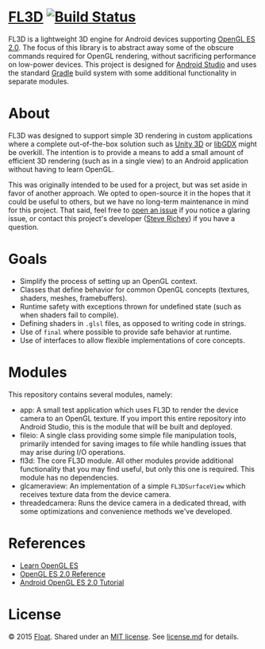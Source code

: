 # [FL3D](https://github.com/floatlearning/fl3d) [![Build Status](https://travis-ci.org/floatlearning/fl3d.svg?branch=master)](https://travis-ci.org/floatlearning/fl3d)

FL3D is a lightweight 3D engine for Android devices supporting [OpenGL ES 2.0](https://www.khronos.org/opengles/2_X/). The focus of this library is to abstract away some of the obscure commands required for OpenGL rendering, without sacrificing performance on low-power devices. This project is designed for [Android Studio](http://developer.android.com/tools/studio/index.html) and uses the standard [Gradle](http://gradle.org/) build system with some additional functionality in separate modules.

# About

FL3D was designed to support simple 3D rendering in custom applications where a complete out-of-the-box solution such as [Unity 3D](http://unity3d.com/) or [libGDX](https://github.com/libgdx/libgdx) might be overkill. The intention is to provide a means to add a small amount of efficient 3D rendering (such as in a single view) to an Android application without having to learn OpenGL.

This was originally intended to be used for a project, but was set aside in favor of another approach. We opted to open-source it in the hopes that it could be useful to others, but we have no long-term maintenance in mind for this project. That said, feel free to [open an issue](/../../issues/) if you notice a glaring issue, or contact this project's developer ([Steve Richey](https://github.com/steverichey)) if you have a question.

# Goals

* Simplify the process of setting up an OpenGL context.
* Classes that define behavior for common OpenGL concepts (textures, shaders, meshes, framebuffers).
* Runtime safety with exceptions thrown for undefined state (such as when shaders fail to compile).
* Defining shaders in `.glsl` files, as opposed to writing code in strings.
* Use of `final` where possible to provide safe behavior at runtime.
* Use of interfaces to allow flexible implementations of core concepts.

# Modules

This repository contains several modules, namely:

* app: A small test application which uses FL3D to render the device camera to an OpenGL texture. If you import this entire repository into Android Studio, this is the module that will be built and deployed.
* fileio: A single class providing some simple file manipulation tools, primarily intended for saving images to file while handling issues that may arise during I/O operations.
* fl3d: The core FL3D module. All other modules provide additional functionality that you may find useful, but only this one is required. This module has no dependencies.
* glcameraview: An implementation of a simple `FL3DSurfaceView` which receives texture data from the device camera.
* threadedcamera: Runs the device camera in a dedicated thread, with some optimizations and convenience methods we've developed.

# References

* [Learn OpenGL ES](http://www.learnopengles.com/android-lesson-one-getting-started/)
* [OpenGL ES 2.0 Reference](https://www.khronos.org/opengles/sdk/docs/man/)
* [Android OpenGL ES 2.0 Tutorial](http://developer.android.com/training/graphics/opengl/index.html)

# License

&copy; 2015 [Float](http://gowithfloat.com/). Shared under an [MIT license](https://en.wikipedia.org/wiki/MIT_License). See [license.md](./license.md) for details.
